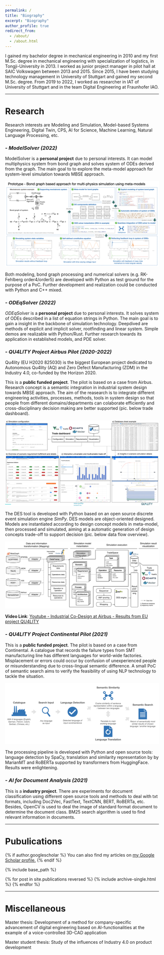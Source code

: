 ```yaml
---
permalink: /
title: "Biography"
excerpt: "Biography"
author_profile: true
redirect_from: 
  - /about/
  - /about.html
---
```


I gained my bachelor degree in mechanical engineering in 2010 and my first M.Sc. degree in mechanical engineering with specialization of logistics, in Tongji-University in 2013. I worked as junior project manager in pilot hall at SAIC Volkswagen between 2013 and 2015.  Since 2015, I have been studying technology management in University of Stuttgart and gained my second M.Sc. degree. From 2019 to 2022, I worked as researcher in  IAT of University of Stuttgart and in the team Digital Engineering at Fraunhofer IAO.

---

# Research

Research interests are Modeling and Simulation, Model-based Systems Engineering, Digital Twin, CPS, AI for Science, Machine Learning, Natural Language Processing, etc.

### - *ModelSolver (2022)*

ModelSolver is a **personal project** due to personal interests. It can model multiphysics system from bond graph and solves system of ODEs derived from the graph. The main goal to to explore the meta-model approach for system-level simulation towards MBSE approach.

![bgms](sysmodel.png)

Both modeling, bond graph processing and numerical solvers (e.g. RK-Fehlberg order4/order5) are developed with Python as test ground for the purpose of a PoC. Further development and realization could be conducted with Python and C++ mixed.

### - *ODEqSolver (2022)*

*ODEqSolver* is a **personal project** due to personal interests. It solves system of ODEs described in a list of equation strings in Python. The main goal is to gain a insight in the backbone of simulation technology. Deepdived are methods of explicit and implicit solver, rootfinding and linear system. Simple demos are realizable with Python/Rust. Further research towards its application in established models, and PDE solver.

### - *QU4LITY Project Airbus Pilot (2020-2022)*

Qu4lity  (EU H2020 825030) is the biggest European project dedicated to Autonomous Qu4lity (AQ) and Zero Defect Manufacturing (ZDM) in the Industry 4.0, co-funded by the Horizon 2020.

This is a **public funded project**. The pilot is based on a case from Airbus. Research concept is a semantic integration in industrial system design towards MBSE approach. The aim of the reasearch is to integrate different engineering activities, processes, methods, tools in system design so that people from different domains/departments can colaborate efficiently and cross-disciplinary decision making are better supported (pic. below trade dashboard).  

![asdf](dashboard.png)

The DES tool is developed with Python based on an open source discrete event simulation engine *SimPy*. DES models are object-oriented designed. Models are instantiated according to design concept models in meta-model, then processed and simulated, aiming at a automatic  generation of design concepts trade-off to support decision (pic. below data flow overview).

![des](des.png)

**Video Link**: [Youtube - Industrial Co-Design at Airbus - Results from EU project QU4LITY](https://www.youtube.com/watch?v=kl_Kg-8DOSA)

### - *QU4LITY Project Continental Pilot (2021)*

This is a **public funded project**. The pilot is based on a case from Continental. A catalogue that records the failure types from SMT manufacturing line has different languages for world-wide factories. Misplacement or errors could occur by confusion of unexperienced people or misunderstanding due to cross-lingual semantic difference. A small PoC of semantic search aims to verify the feasibility of using NLP technology to tackle the situation.

![ss](semantic-search.png)

The processing pipeline is developed with Python and open source tools: language detection by SpaCy, translation and similarity representation by by MarianMT and RoBERTa supported by transformers from HuggingFace. Results were enlightening.

### - *AI for Document Analysis (2021)*

This is a **industry project**. There are experiments for document classification using different open source tools and methods to deal with txt formats, including Doc2Vec, FastText, TextCNN, BERT, RoBERTa, etc. Besides, OpenCV is used to deal the image of standard format document to determine the document class. BM25 search algorithm is used to find relevant information in documents.

---

# Pubulications

{% if author.googlescholar %}
  You can also find my articles on <u><a href="{{author.googlescholar}}">my Google Scholar profile</a>.</u>
{% endif %}

{% include base_path %}

{% for post in site.publications reversed %}
  {% include archive-single.html %}
{% endfor %}

---

# Miscellaneous

Master thesis: Development of a method for company-specific advancement of digital engineering based on AI-functionalities at the example of a voice-controlled 3D-CAD application

Master student thesis: Study of the influences of Industry 4.0 on product development

